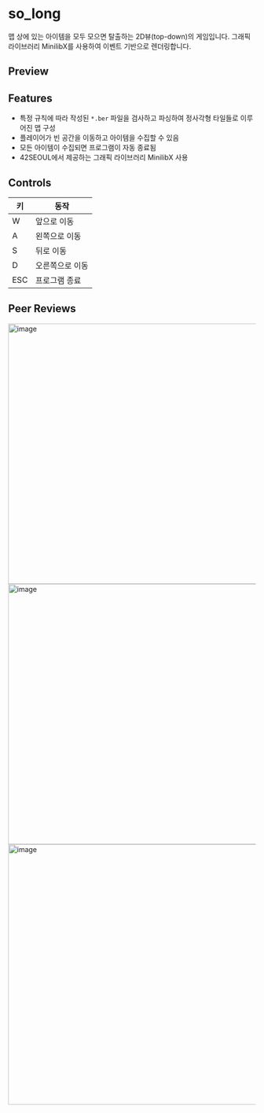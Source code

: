 # so_long
맵 상에 있는 아이템을 모두 모으면 탈출하는 2D뷰(top-down)의 게임입니다. 그래픽 라이브러리 MinilibX를 사용하여 이벤트 기반으로 렌더링합니다.

## Preview


## Features
- 특정 규칙에 따라 작성된 `*.ber` 파일을 검사하고 파싱하여 정사각형 타일들로 이루어진 맵 구성
- 플레이어가 빈 공간을 이동하고 아이템을 수집할 수 있음
- 모든 아이템이 수집되면 프로그램이 자동 종료됨
- 42SEOUL에서 제공하는 그래픽 라이브러리 MinilibX 사용

## Controls
|키|동작|
|---|---|
|W|앞으로 이동|
|A|왼쪽으로 이동|
|S|뒤로 이동|
|D|오른쪽으로 이동|
|ESC|프로그램 종료|

## Peer Reviews
<img width="530" alt="image" src="https://github.com/yeseulgangahan/so_long/assets/88709878/10226e56-f431-481a-8bb4-28b3e6b05978">
<img width="530" alt="image" src="https://github.com/yeseulgangahan/so_long/assets/88709878/76393a31-bc2a-4ff8-94fb-7aee67a8b8d7">
<img width="530" alt="image" src="https://github.com/yeseulgangahan/so_long/assets/88709878/787d85e9-e89b-460c-b3f0-128bbf9aa330">
